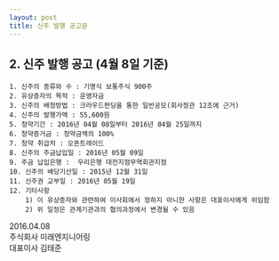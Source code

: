 ```yaml
---
layout: post
title: 신주 발행 공고문
---
```


## 2. 신주 발행 공고 (4월 8일 기준)
    1. 신주의 종류와 수 : 기명식 보통주식 900주
    2. 유상증자의 목적 : 운영자금
    3. 신주의 배정방법 : 크라우드펀딩을 통한 일반공모(회사정관 12조에 근거) 
    4. 신주의 발행가액 : 55,600원 
    5. 청약기간 : 2016년 04월 08일부터 2016년 04월 25일까지
    6. 청약증거금 : 청약금액의 100%
    7. 청약 취급처 : 오픈트레이드  
    8. 신주의 주금납입일 : 2016년 05월 09일
    9. 주금 납입은행 :  우리은행 대전지점무역회관지점
    10. 신주의 배당기산일 : 2015년 12월 31일
    11. 신주권 교부일 : 2016년 05월 19일
    12. 기타사항 
        1) 이 유상증자와 관련하여 이사회에서 정하지 아니한 사항은 대표이사에게 위임함
        2) 위 일정은 관계기관과의 협의과정에서 변경될 수 있음

2016.04.08 <br>
주식회사 미래엔지니어링 <br>
대표이사 김태준
